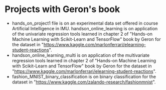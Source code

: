# Projects with Geron's book
* hands_on_project1 file is on an experimental data set offered in course Artificial Intelligence in IMU.
handson_online_learning is on application of the univariate regression tools learned in chapter 2 of "Hands-on Machine Learning with Scikit-Learn and TensorFlow" book by Geron for the dataset in "https://www.kaggle.com/marlonferrari/elearning-student-reactions".
* handson_online_learning_multi is on application of the multivariate regression tools learned in chapter 2 of "Hands-on Machine Learning with Scikit-Learn and TensorFlow" book by Geron for the dataset in "https://www.kaggle.com/marlonferrari/elearning-student-reactions".
* fashion_MNIST_binary_classification is on binary classification for the dataset in "https://www.kaggle.com/zalando-research/fashionmnist".
